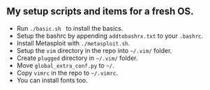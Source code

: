 ## My setup scripts and items for a fresh OS.
- Run `./basic.sh ` to install the basics.
- Setup the bashrc by appending `addtobashrx.txt` to your `.bashrc`.
- Install Metasploit with `./metasploit.sh`.
- Setup the `vim` directory in the repo into `~/.vim/` folder.
- Create `plugged` directory in `~/.vim/` folder.
- Move `global_extra_conf.py` to `~/`.
- Copy `vimrc` in the repo to `~/.vimrc`.
- You can install fonts too.

